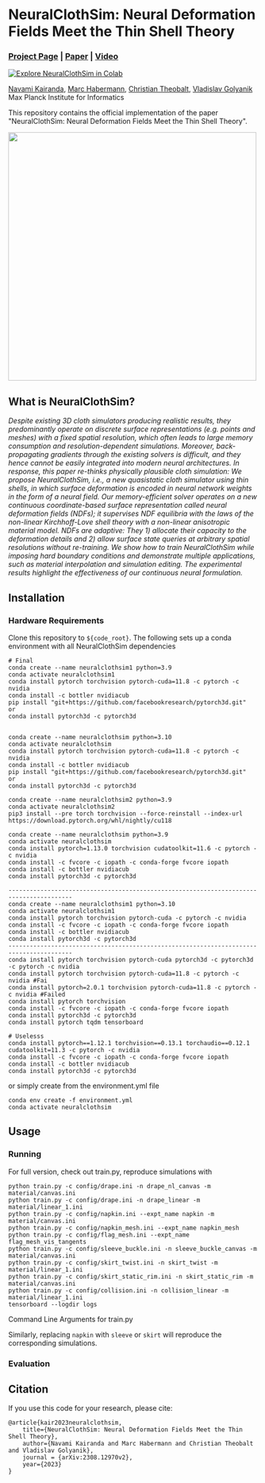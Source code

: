 # NeuralClothSim: Neural Deformation Fields Meet the Thin Shell Theory
### [Project Page](https://4dqv.mpi-inf.mpg.de/NeuralClothSim/) | [Paper](https://arxiv.org/pdf/2308.12970) | [Video](https://www.youtube.com/watch?v=z-7MBiAi7SM) 
[![Explore NeuralClothSim in Colab](https://colab.research.google.com/assets/colab-badge.svg)](https://colab.research.google.com/github/navamikairanda/neuralclothsim/blob/main/neuralclothsim.ipynb)<br>

[Navami Kairanda](https://people.mpi-inf.mpg.de/~nkairand/),
[Marc Habermann](https://people.mpi-inf.mpg.de/~mhaberma/),
[Christian Theobalt](https://people.mpi-inf.mpg.de/~theobalt/),
[Vladislav Golyanik](https://people.mpi-inf.mpg.de/~golyanik/) <br>
Max Planck Institute for Informatics <br>

This repository contains the official implementation of the paper "NeuralClothSim: Neural Deformation Fields Meet the Thin Shell Theory".

[<img src="https://i3.ytimg.com/vi/z-7MBiAi7SM/maxresdefault.jpg" width="500">](https://www.youtube.com/watch?v=z-7MBiAi7SM)

## What is NeuralClothSim?
*Despite existing 3D cloth simulators producing realistic results, they predominantly operate on discrete surface representations (e.g. points and meshes) with a fixed spatial resolution, which often leads to large memory consumption and resolution-dependent simulations. Moreover, back-propagating gradients through the existing solvers is difficult, and they hence cannot be easily integrated into modern neural architectures. In response, this paper re-thinks physically plausible cloth simulation: We propose NeuralClothSim, i.e., a new quasistatic cloth simulator using thin shells, in which surface deformation is encoded in neural network weights in the form of a neural field. Our memory-efficient solver operates on a new continuous coordinate-based surface representation called neural deformation fields (NDFs); it supervises NDF equilibria with the laws of the non-linear Kirchhoff-Love shell theory with a non-linear anisotropic material model. NDFs are adaptive: They 1) allocate their capacity to the deformation details and 2) allow surface state queries at arbitrary spatial resolutions without re-training. We show how to train NeuralClothSim while imposing hard boundary conditions and demonstrate multiple applications, such as material interpolation and simulation editing. The experimental results highlight the effectiveness of our continuous neural formulation.*



## Installation

### Hardware Requirements
Clone this repository to `${code_root}`. The following sets up a conda environment with all NeuralClothSim dependencies
```
# Final
conda create --name neuralclothsim1 python=3.9
conda activate neuralclothsim1
conda install pytorch torchvision pytorch-cuda=11.8 -c pytorch -c nvidia
conda install -c bottler nvidiacub
pip install "git+https://github.com/facebookresearch/pytorch3d.git"
or 
conda install pytorch3d -c pytorch3d


conda create --name neuralclothsim python=3.10
conda activate neuralclothsim
conda install pytorch torchvision pytorch-cuda=11.8 -c pytorch -c nvidia
conda install -c bottler nvidiacub
pip install "git+https://github.com/facebookresearch/pytorch3d.git"
or 
conda install pytorch3d -c pytorch3d

conda create --name neuralclothsim2 python=3.9
conda activate neuralclothsim2
pip3 install --pre torch torchvision --force-reinstall --index-url https://download.pytorch.org/whl/nightly/cu118

conda create --name neuralclothsim python=3.9
conda activate neuralclothsim
conda install pytorch=1.13.0 torchvision cudatoolkit=11.6 -c pytorch -c nvidia
conda install -c fvcore -c iopath -c conda-forge fvcore iopath
conda install -c bottler nvidiacub
conda install pytorch3d -c pytorch3d

----------------------------------------------------------------------------------------
conda create --name neuralclothsim1 python=3.10
conda activate neuralclothsim1
conda install pytorch torchvision pytorch-cuda -c pytorch -c nvidia
conda install -c fvcore -c iopath -c conda-forge fvcore iopath
conda install -c bottler nvidiacub
conda install pytorch3d -c pytorch3d
----------------------------------------------------------------------------------------
conda install pytorch torchvision pytorch-cuda pytorch3d -c pytorch3d -c pytorch -c nvidia
conda install pytorch torchvision pytorch-cuda=11.8 -c pytorch -c nvidia #Fai
conda install pytorch=2.0.1 torchvision pytorch-cuda=11.8 -c pytorch -c nvidia #Failed
conda install pytorch torchvision
conda install -c fvcore -c iopath -c conda-forge fvcore iopath
conda install pytorch3d -c pytorch3d
conda install pytorch tqdm tensorboard

# Uselesss
conda install pytorch==1.12.1 torchvision==0.13.1 torchaudio==0.12.1 cudatoolkit=11.3 -c pytorch -c nvidia
conda install -c fvcore -c iopath -c conda-forge fvcore iopath
conda install -c bottler nvidiacub
conda install pytorch3d -c pytorch3d
```

or simply create from the environment.yml file
```
conda env create -f environment.yml
conda activate neuralclothsim
```

## Usage

### Running
For full version, check out train.py, reproduce simulations with
```
python train.py -c config/drape.ini -n drape_nl_canvas -m material/canvas.ini
python train.py -c config/drape.ini -n drape_linear -m material/linear_1.ini
python train.py -c config/napkin.ini --expt_name napkin -m material/canvas.ini
python train.py -c config/napkin_mesh.ini --expt_name napkin_mesh
python train.py -c config/flag_mesh.ini --expt_name flag_mesh_vis_tangents
python train.py -c config/sleeve_buckle.ini -n sleeve_buckle_canvas -m material/canvas.ini
python train.py -c config/skirt_twist.ini -n skirt_twist -m material/linear_1.ini
python train.py -c config/skirt_static_rim.ini -n skirt_static_rim -m material/canvas.ini
python train.py -c config/collision.ini -n collision_linear -m material/linear_1.ini
tensorboard --logdir logs
```

Command Line Arguments for train.py

Similarly, replacing `napkin` with `sleeve` or `skirt` will reproduce the corresponding simulations.

### Evaluation

## Citation

If you use this code for your research, please cite:
```
@article{kair2023neuralclothsim, 
	title={NeuralClothSim: Neural Deformation Fields Meet the Thin Shell Theory}, 
	author={Navami Kairanda and Marc Habermann and Christian Theobalt and Vladislav Golyanik}, 
	journal = {arXiv:2308.12970v2}, 
	year={2023} 
}
```
